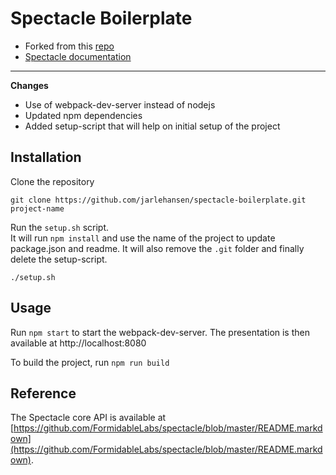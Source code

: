 # Spectacle Boilerplate

* Forked from this [repo](https://github.com/FormidableLabs/spectacle-boilerplate)  
* [Spectacle documentation](https://github.com/FormidableLabs/spectacle)

---

__Changes__
* Use of webpack-dev-server instead of nodejs
* Updated npm dependencies
* Added setup-script that will help on initial setup of the project

## Installation
Clone the repository  
```
git clone https://github.com/jarlehansen/spectacle-boilerplate.git project-name
```

Run the `setup.sh` script.  
It will run `npm install` and use the name of the project to update package.json and readme.
It will also remove the `.git` folder and finally delete the setup-script.
```
./setup.sh
```

## Usage

Run `npm start` to start the webpack-dev-server.
The presentation is then available at http://localhost:8080

To build the project, run `npm run build`

## Reference

The Spectacle core API is available at [https://github.com/FormidableLabs/spectacle/blob/master/README.markdown](https://github.com/FormidableLabs/spectacle/blob/master/README.markdown).
